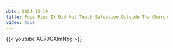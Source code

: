 ```yaml
---
date: 2024-12-19
title: Pope Pius IX Did Not Teach Salvation Outside The Church
video: true
---
```



{{< youtube AU79GXlmNbg >}}
